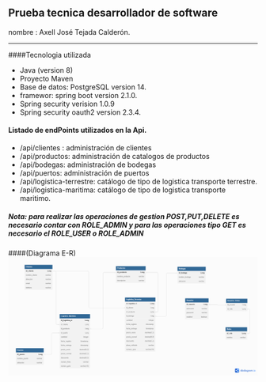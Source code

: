 ## Prueba tecnica desarrollador de software <br>
nombre : Axell José Tejada Calderón.

------------

####Tecnologia utilizada

* Java (version 8)
* Proyecto Maven
* Base de datos: PostgreSQL version 14.
* framewor: spring boot version 2.1.0.
* Spring security verision 1.0.9
* Spring security oauth2 version 2.3.4.

#### Listado de endPoints utilizados en la Api. 

* /api/clientes : administración de clientes
* /api/productos: administración de catalogos de productos
* /api/bodegas:  administración de bodegas
* /api/puertos: administración de puertos
* /api/logistica-terrestre: catálogo de tipo de logistica transporte terrestre.
* /api/logistica-maritima: catálogo de tipo de logistica transporte maritimo.

##### Nota: para realizar las operaciones de gestion POST,PUT,DELETE es necesario contar con ROLE_ADMIN y para las operaciones tipo GET es necesario el ROLE_USER o ROLE_ADMIN

####(Diagrama E-R)
![Diagrama ER](https://github.com/axelljt/logistica/blob/master/src/main/resources/files/Logistica.png)
